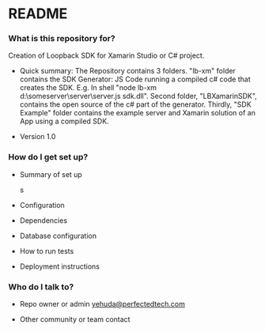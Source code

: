 # README #

### What is this repository for? ###

Creation of Loopback SDK for Xamarin Studio or C# project.

* Quick summary: The Repository contains 3 folders. "lb-xm" folder contains the SDK Generator: JS Code running a compiled c# code that creates the SDK. E.g. In shell "node lb-xm d:\someserver\server\server.js sdk.dll". Second folder, "LBXamarinSDK", contains the open source of the c# part of the generator. Thirdly, "SDK Example" folder contains the example server and Xamarin solution of an App using a compiled SDK.

* Version 1.0

### How do I get set up? ###

* Summary of set up

    s

* Configuration
* Dependencies
* Database configuration
* How to run tests
* Deployment instructions

### Who do I talk to? ###

* Repo owner or admin
yehuda@perfectedtech.com

* Other community or team contact